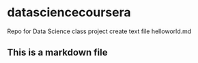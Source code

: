 # datasciencecoursera
Repo for Data Science class project
create text file helloworld.md
## This is a markdown file
